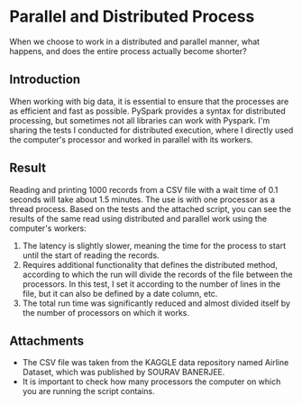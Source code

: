 # Parallel and Distributed Process
When we choose to work in a distributed and parallel manner, what happens, and does the entire process actually become shorter?

## Introduction
When working with big data, it is essential to ensure that the processes are as efficient and fast as possible.
PySpark provides a syntax for distributed processing, but sometimes not all libraries can work with Pyspark.
I'm sharing the tests I conducted for distributed execution, where I directly used the computer's processor and worked in parallel with its workers.

## Result
Reading and printing 1000 records from a CSV file with a wait time of 0.1 seconds will take about 1.5 minutes. The use is with one processor as a thread process.
Based on the tests and the attached script, you can see the results of the same read using distributed and parallel work using the computer's workers:
1. The latency is slightly slower, meaning the time for the process to start until the start of reading the records.
2. Requires additional functionality that defines the distributed method, according to which the run will divide the records of the file between the processors. In this test, I set it according to the number of lines in the file, but it can also be defined by a date column, etc.
3. The total run time was significantly reduced and almost divided itself by the number of processors on which it works.

## Attachments
* The CSV file was taken from the KAGGLE data repository named Airline Dataset, which was published by SOURAV BANERJEE.
* It is important to check how many processors the computer on which you are running the script contains.
